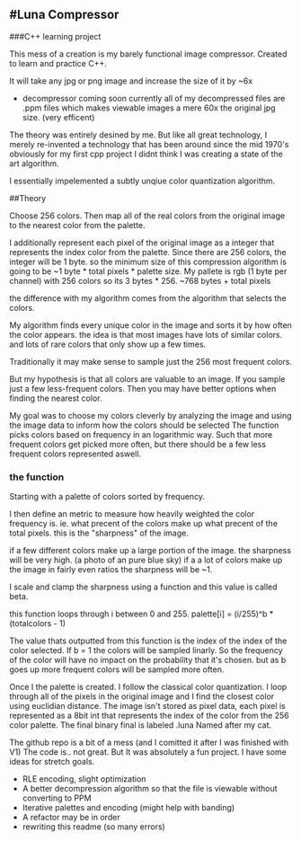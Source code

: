 #Luna Compressor
---
###C++ learning project


This mess of a creation is my barely functional image compressor.
Created to learn and practice C++.

It will take any jpg or png image and increase the size of it by ~6x
* decompressor coming soon
currently all of my decompressed files are .ppm files which makes viewable images a mere 60x the original jpg size.
(very efficent)

The theory was entirely desined by me. But like all great technology, I merely re-invented a technology that has been around since the mid 1970's
obviously for my first cpp project I didnt think I was creating a state of the art algorithm.

I essentially impelemented a subtly unqiue color quantization algorithm.

##Theory


Choose 256 colors.
Then map all of the real colors from the original image to the nearest color from the palette.

I additionally represent each pixel of the original image as a integer that represents the index color from the palette.
Since there are 256 colors, the integer will be 1 byte.
so the minimum size of this compression algorithm is going to be ~1 byte * total pixels * palette size.
My pallete is rgb (1 byte per channel) with 256 colors so its 3 bytes * 256. ~768 bytes + total pixels

the difference with my algorithm comes from the algorithm that selects the colors.

My algorithm finds every unique color in the image and sorts it by how often the color appears.
the idea is that most images have lots of similar colors. and lots of rare colors that only show up a few times.

Traditionally it may make sense to sample just the 256 most frequent colors.

But my hypothesis is that all colors are valuable to an image. If you sample just a few less-frequent colors. 
Then you may have better options when finding the nearest color.

My goal was to choose my colors cleverly by analyzing the image and using the image data to inform how the colors should be selected
The function picks colors based on frequency in an logarithmic way.
Such that more frequent colors get picked more often, but there should be a few less frequent colors represented aswell.

### the function
Starting with a palette of colors sorted by frequency.

I then define an metric to measure how heavily weighted the color frequency is.
ie. what precent of the colors make up what precent of the total pixels.
this is the "sharpness" of the image.

if a few different colors make up a large portion of the image. the sharpness will be very high. (a photo of an pure blue sky)
if a a lot of colors make up the image in fairly even ratios the sharpness will be ~1.

I scale and clamp the sharpness using a function and this value is called beta.

this function loops through i between 0 and 255.
palette[i] = (i/255)^b * (totalcolors - 1)

The value thats outputted from this function is the index of the index of the color selected.
If b = 1 the colors will be sampled linarly. So the frequency of the color will have no impact on the probability that it's chosen.
but as b goes up more frequent colors will be sampled more often.

Once I the palette is created. I follow the classical color quantization.
I loop through all of the pixels in the original image and I find the closest color using euclidian distance.
The image isn't stored as pixel data, each pixel is represented as a 8bit int that represents the index of the color from the 256 color palette.
The final binary final is labeled .luna 
Named after my cat.

The github repo is a bit of a mess (and I comitted it after I was finished with V1)
The code is.. not great. But It was absolutely a fun project.
I have some ideas for stretch goals. 
* RLE encoding, slight optimization
* A better decompression algorithm so that the file is viewable without converting to PPM
* Iterative palettes and encoding (might help with banding)
* A refactor may be in order
* rewriting this readme (so many errors)


